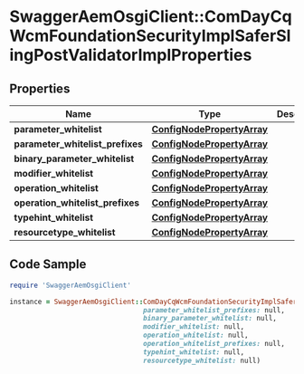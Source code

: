 # SwaggerAemOsgiClient::ComDayCqWcmFoundationSecurityImplSaferSlingPostValidatorImplProperties

## Properties

Name | Type | Description | Notes
------------ | ------------- | ------------- | -------------
**parameter_whitelist** | [**ConfigNodePropertyArray**](ConfigNodePropertyArray.md) |  | [optional] 
**parameter_whitelist_prefixes** | [**ConfigNodePropertyArray**](ConfigNodePropertyArray.md) |  | [optional] 
**binary_parameter_whitelist** | [**ConfigNodePropertyArray**](ConfigNodePropertyArray.md) |  | [optional] 
**modifier_whitelist** | [**ConfigNodePropertyArray**](ConfigNodePropertyArray.md) |  | [optional] 
**operation_whitelist** | [**ConfigNodePropertyArray**](ConfigNodePropertyArray.md) |  | [optional] 
**operation_whitelist_prefixes** | [**ConfigNodePropertyArray**](ConfigNodePropertyArray.md) |  | [optional] 
**typehint_whitelist** | [**ConfigNodePropertyArray**](ConfigNodePropertyArray.md) |  | [optional] 
**resourcetype_whitelist** | [**ConfigNodePropertyArray**](ConfigNodePropertyArray.md) |  | [optional] 

## Code Sample

```ruby
require 'SwaggerAemOsgiClient'

instance = SwaggerAemOsgiClient::ComDayCqWcmFoundationSecurityImplSaferSlingPostValidatorImplProperties.new(parameter_whitelist: null,
                                 parameter_whitelist_prefixes: null,
                                 binary_parameter_whitelist: null,
                                 modifier_whitelist: null,
                                 operation_whitelist: null,
                                 operation_whitelist_prefixes: null,
                                 typehint_whitelist: null,
                                 resourcetype_whitelist: null)
```


